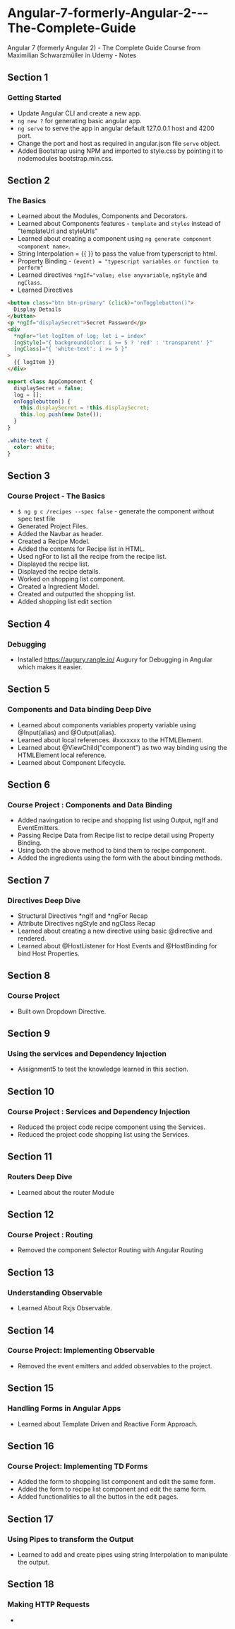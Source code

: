 # Angular-7-formerly-Angular-2---The-Complete-Guide

Angular 7 (formerly Angular 2) - The Complete Guide Course from Maximilian Schwarzmüller in Udemy - Notes

## Section 1

### Getting Started

- Update Angular CLI and create a new app.
- `ng new ?` for generating basic angular app.
- `ng serve` to serve the app in angular default 127.0.0.1 host and 4200 port.
- Change the port and host as required in angular.json file `serve` object.
- Added Bootstrap using NPM and imported to style.css by pointing it to nodemodules bootstrap.min.css.

## Section 2

### The Basics

- Learned about the Modules, Components and Decorators.
- Learned about Components features - `template` and `styles` instead of "templateUrl and styleUrls"
- Learned about creating a component using `ng generate component <component name>`.
- String Interpolation = {{ }} to pass the value from typerscript to html.
- Property Binding - `(event) = "typescript variables or function to perform"`
- Learned directives `*ngIf="value; else anyvariable`, `ngStyle` and `ngClass`.
- Learned Directives

```html
<button class="btn btn-primary" (click)="onTogglebutton()">
  Display Details
</button>
<p *ngIf="displaySecret">Secret Password</p>
<div
  *ngFor="let logItem of log; let i = index"
  [ngStyle]="{ backgroundColor: i >= 5 ? 'red' : 'transparent' }"
  [ngClass]="{ 'white-text': i >= 5 }"
>
  {{ logItem }}
</div>
```

```js
export class AppComponent {
  displaySecret = false;
  log = [];
  onTogglebutton() {
    this.displaySecret = !this.displaySecret;
    this.log.push(new Date());
  }
}
```

```css
.white-text {
  color: white;
}
```

## Section 3

### Course Project - The Basics

- `$ ng g c /recipes --spec false` - generate the component without spec test file
- Generated Project Files.
- Added the Navbar as header.
- Created a Recipe Model.
- Added the contents for Recipe list in HTML.
- Used ngFor to list all the recipe from the recipe list.
- Displayed the recipe list.
- Displayed the recipe details.
- Worked on shopping list component.
- Created a Ingredient Model.
- Created and outputted the shopping list.
- Added shopping list edit section

## Section 4

### Debugging

- Installed https://augury.rangle.io/ Augury for Debugging in Angular which makes it easier.

## Section 5

### Components and Data binding Deep Dive

- Learned about components variables property variable using @Input(alias) and @Output(alias).
- Learned about local references. #xxxxxxx to the HTMLElement.
- Learned about @ViewChild("component") as two way binding using the HTMLElement local reference.
- Learned about Component Lifecycle.

## Section 6

### Course Project : Components and Data Binding

- Added navingation to recipe and shopping list using Output, ngIf and EventEmitters.
- Passing Recipe Data from Recipe list to recipe detail using Property Binding.
- Using both the above method to bind them to recipe component.
- Added the ingredients using the form with the about binding methods.

## Section 7

### Directives Deep Dive

- Structural Directives *ngIf and *ngFor Recap
- Attribute Directives ngStyle and ngClass Recap
- Learned about creating a new directive using basic @directive and rendered.
- Learned about @HostListener for Host Events and @HostBinding for bind Host Properties.

## Section 8

### Course Project

- Built own Dropdown Directive.

## Section 9

### Using the services and Dependency Injection

- Assignment5 to test the knowledge learned in this section.

## Section 10

### Course Project : Services and Dependency Injection

- Reduced the project code recipe component using the Services.
- Reduced the project code shopping list using the Services.

## Section 11

### Routers Deep Dive

- Learned about the router Module

## Section 12

### Course Project : Routing

- Removed the component Selector Routing with Angular Routing

## Section 13

### Understanding Observable

- Learned About Rxjs Observable.

## Section 14

### Course Project: Implementing Observable

- Removed the event emitters and added observables to the project.

## Section 15

### Handling Forms in Angular Apps

- Learned about Template Driven and Reactive Form Approach.

## Section 16

### Course Project: Implementing TD Forms

- Added the form to shopping list component and edit the same form.
- Added the form to recipe list component and edit the same form.
- Added functionalities to all the buttos in the edit pages.

## Section 17

### Using Pipes to transform the Output

- Learned to add and create pipes using string Interpolation to manipulate the output.

## Section 18

### Making HTTP Requests

-

